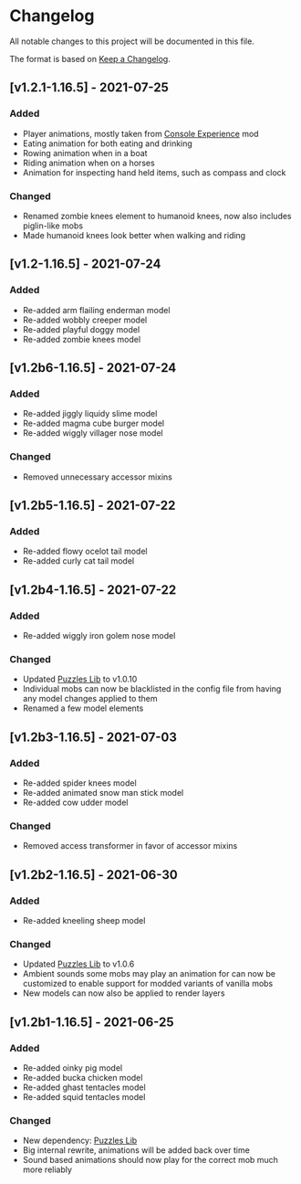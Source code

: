 # Changelog
All notable changes to this project will be documented in this file.

The format is based on [Keep a Changelog].

## [v1.2.1-1.16.5] - 2021-07-25
### Added
- Player animations, mostly taken from [Console Experience] mod
- Eating animation for both eating and drinking
- Rowing animation when in a boat
- Riding animation when on a horses
- Animation for inspecting hand held items, such as compass and clock
### Changed
- Renamed zombie knees element to humanoid knees, now also includes piglin-like mobs
- Made humanoid knees look better when walking and riding

## [v1.2-1.16.5] - 2021-07-24
### Added
- Re-added arm flailing enderman model
- Re-added wobbly creeper model
- Re-added playful doggy model
- Re-added zombie knees model

## [v1.2b6-1.16.5] - 2021-07-24
### Added
- Re-added jiggly liquidy slime model
- Re-added magma cube burger model
- Re-added wiggly villager nose model
### Changed
- Removed unnecessary accessor mixins

## [v1.2b5-1.16.5] - 2021-07-22
### Added
- Re-added flowy ocelot tail model
- Re-added curly cat tail model

## [v1.2b4-1.16.5] - 2021-07-22
### Added
- Re-added wiggly iron golem nose model
### Changed
- Updated [Puzzles Lib] to v1.0.10
- Individual mobs can now be blacklisted in the config file from having any model changes applied to them
- Renamed a few model elements

## [v1.2b3-1.16.5] - 2021-07-03
### Added
- Re-added spider knees model
- Re-added animated snow man stick model
- Re-added cow udder model
### Changed
- Removed access transformer in favor of accessor mixins

## [v1.2b2-1.16.5] - 2021-06-30
### Added
- Re-added kneeling sheep model
### Changed
- Updated [Puzzles Lib] to v1.0.6
- Ambient sounds some mobs may play an animation for can now be customized to enable support for modded variants of vanilla mobs
- New models can now also be applied to render layers

## [v1.2b1-1.16.5] - 2021-06-25
### Added
- Re-added oinky pig model
- Re-added bucka chicken model
- Re-added ghast tentacles model
- Re-added squid tentacles model
### Changed
- New dependency: [Puzzles Lib]
- Big internal rewrite, animations will be added back over time
- Sound based animations should now play for the correct mob much more reliably

[Keep a Changelog]: https://keepachangelog.com/en/1.0.0/
[Puzzles Lib]: https://www.curseforge.com/minecraft/mc-mods/puzzles-lib
[Console Experience]: https://www.curseforge.com/minecraft/mc-mods/console-hud

